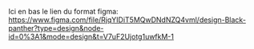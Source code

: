 Ici en bas le lien du format figma:
https://www.figma.com/file/RjqYIDiT5MQwDNdNZQ4vml/design-Black-panther?type=design&node-id=0%3A1&mode=design&t=V7uF2Ujotg1uwfkM-1

